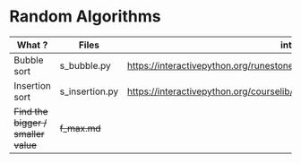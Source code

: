 Random Algorithms
==

What ? | Files | interesting links
-------- | -------- | --------
Bubble sort | s_bubble.py | https://interactivepython.org/runestone/static/pythonds/SortSearch/TheBubbleSort.html
Insertion sort | s_insertion.py | https://interactivepython.org/courselib/static/pythonds/SortSearch/TheInsertionSort.html
~~Find the bigger / smaller value~~ | ~~f_max.md~~
